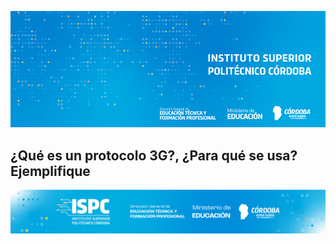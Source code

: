 ![Presentacion](/assets/BannerISPC.png)

## ¿Qué es un protocolo 3G?, ¿Para qué se usa? Ejemplifique

![Final](/assets/Curso%20ISPC%20final.png)